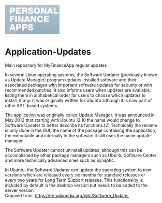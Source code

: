 ![alt text](https://github.com/CompanyProd/Application-Updates/blob/master/Updates/myapp.jpg "MyApp")  
# Application-Updates
Main repository for MyFinanceApp regular updates

In several Linux operating systems, the Software Updater (previously known as Update Manager) program updates installed software and their associated packages with important software updates for security or with recommended patches. It also informs users when updates are available, listing them in alphabetical order for users to choose which updates to install, if any. It was originally written for Ubuntu although it is now part of other APT-based systems.

The application was originally called Update Manager; it was announced in May 2012 that starting with Ubuntu 12.10 the name would change to Software Updater to better describe its functions.[2] Technically the rename is only done in the GUI, the name of the package containing the application, the executable and internally in the software it still uses the name update-manager.

The Software Updater cannot uninstall updates, although this can be accomplished by other package managers such as Ubuntu Software Center and more technically advanced ones such as Synaptic.

In Ubuntu, the Software Updater can update the operating system to new versions which are released every six months for standard releases or every two years for Long Term Support releases. This functionality is included by default in the desktop version but needs to be added to the server version.  
Coppied from: https://en.wikipedia.org/wiki/Software_Updater
